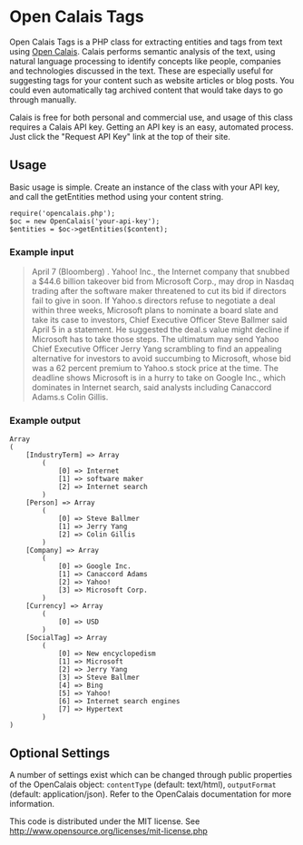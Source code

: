 # Open Calais Tags #

Open Calais Tags is a PHP class for extracting entities and tags from text using [Open Calais](http://www.opencalais.com). Calais performs semantic analysis of the text, using natural language processing to identify concepts like people, companies and technologies discussed in the text. These are especially useful for suggesting tags for your content such as website articles or blog posts. You could even automatically tag archived content that would take days to go through manually.

Calais is free for both personal and commercial use, and usage of this class requires a Calais API key. Getting an API key is an easy, automated process. Just click the "Request API Key" link at the top of their site.

## Usage ##

Basic usage is simple. Create an instance of the class with your API key, and call the getEntities method using your content string.

    require('opencalais.php');
    $oc = new OpenCalais('your-api-key');
    $entities = $oc->getEntities($content);

### Example input ###

> April 7 (Bloomberg) . Yahoo! Inc., the Internet company that snubbed a $44.6 billion takeover bid from Microsoft Corp., may drop in Nasdaq trading after the software maker threatened to cut its bid if directors fail to give in soon.
> If Yahoo.s directors refuse to negotiate a deal within three weeks, Microsoft plans to nominate a board slate and take its case to investors, Chief Executive Officer Steve Ballmer said April 5 in a statement. He suggested the deal.s value might decline if Microsoft has to take those steps.
> The ultimatum may send Yahoo Chief Executive Officer Jerry Yang scrambling to find an appealing alternative for investors to avoid succumbing to Microsoft, whose bid was a 62 percent premium to Yahoo.s stock price at the time. The deadline shows Microsoft is in a hurry to take on Google Inc., which dominates in Internet search, said analysts including Canaccord Adams.s Colin Gillis.

### Example output ###

    Array
    (
        [IndustryTerm] => Array
            (
                [0] => Internet
                [1] => software maker
                [2] => Internet search
            )
        [Person] => Array
            (
                [0] => Steve Ballmer
                [1] => Jerry Yang
                [2] => Colin Gillis
            )
        [Company] => Array
            (
                [0] => Google Inc.
                [1] => Canaccord Adams
                [2] => Yahoo!
                [3] => Microsoft Corp.
            )
        [Currency] => Array
            (
                [0] => USD
            )
        [SocialTag] => Array
            (
                [0] => New encyclopedism
                [1] => Microsoft
                [2] => Jerry Yang
                [3] => Steve Ballmer
                [4] => Bing
                [5] => Yahoo!
                [6] => Internet search engines
                [7] => Hypertext
            )
    )


## Optional Settings ##

A number of settings exist which can be changed through public properties of the OpenCalais object: `contentType` (default: text/html), `outputFormat` (default: application/json). Refer to the OpenCalais documentation for more information.

This code is distributed under the MIT license. See http://www.opensource.org/licenses/mit-license.php

